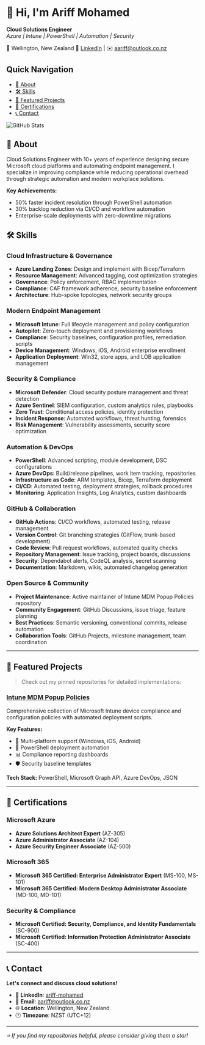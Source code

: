 # 👋 Hi, I'm Ariff Mohamed
**Cloud Solutions Engineer**  
*Azure | Intune | PowerShell | Automation | Security*  

📍 Wellington, New Zealand
🔗 [LinkedIn](https://www.linkedin.com/in/ariff-mohamed/) | ✉️ [aariff@outlook.co.nz](mailto:aariff@outlook.co.nz)

## Quick Navigation
- [📖 About](#-about)
- [🛠️ Skills](#️-skills)
- [🚀 Featured Projects](#-featured-projects)
- [🏅 Certifications](#-certifications)
- [📞 Contact](#-contact)

![GitHub Stats](https://github-readme-stats.vercel.app/api?username=a-ariff&show_icons=true&theme=default&hide_border=true)

## 📖 About
Cloud Solutions Engineer with 10+ years of experience designing secure Microsoft cloud platforms and automating endpoint management. I specialize in improving compliance while reducing operational overhead through strategic automation and modern workplace solutions.

**Key Achievements:**
- 50% faster incident resolution through PowerShell automation
- 30% backlog reduction via CI/CD and workflow automation  
- Enterprise-scale deployments with zero-downtime migrations

## 🛠️ Skills

### Cloud Infrastructure & Governance
- **Azure Landing Zones**: Design and implement with Bicep/Terraform
- **Resource Management**: Advanced tagging, cost optimization strategies
- **Governance**: Policy enforcement, RBAC implementation
- **Compliance**: CAF framework adherence, security baseline enforcement
- **Architecture**: Hub-spoke topologies, network security groups

### Modern Endpoint Management
- **Microsoft Intune**: Full lifecycle management and policy configuration
- **Autopilot**: Zero-touch deployment and provisioning workflows
- **Compliance**: Security baselines, configuration profiles, remediation scripts
- **Device Management**: Windows, iOS, Android enterprise enrollment
- **Application Deployment**: Win32, store apps, and LOB application management

### Security & Compliance
- **Microsoft Defender**: Cloud security posture management and threat detection
- **Azure Sentinel**: SIEM configuration, custom analytics rules, playbooks
- **Zero Trust**: Conditional access policies, identity protection
- **Incident Response**: Automated workflows, threat hunting, forensics
- **Risk Management**: Vulnerability assessments, security score optimization

### Automation & DevOps
- **PowerShell**: Advanced scripting, module development, DSC configurations
- **Azure DevOps**: Build/release pipelines, work item tracking, repositories
- **Infrastructure as Code**: ARM templates, Bicep, Terraform deployment
- **CI/CD**: Automated testing, deployment strategies, rollback procedures
- **Monitoring**: Application Insights, Log Analytics, custom dashboards

### GitHub & Collaboration
- **GitHub Actions**: CI/CD workflows, automated testing, release management
- **Version Control**: Git branching strategies (GitFlow, trunk-based development)
- **Code Review**: Pull request workflows, automated quality checks
- **Repository Management**: Issue tracking, project boards, discussions
- **Security**: Dependabot alerts, CodeQL analysis, secret scanning
- **Documentation**: Markdown, wikis, automated changelog generation

### Open Source & Community
- **Project Maintenance**: Active maintainer of Intune MDM Popup Policies repository
- **Community Engagement**: GitHub Discussions, issue triage, feature planning
- **Best Practices**: Semantic versioning, conventional commits, release automation
- **Collaboration Tools**: GitHub Projects, milestone management, team coordination

---

## 🚀 Featured Projects
> Check out my pinned repositories for detailed implementations:

### [Intune MDM Popup Policies](https://github.com/a-ariff/intune-mdm-popup-policies)
Comprehensive collection of Microsoft Intune device compliance and configuration policies with automated deployment scripts.

**Key Features:**
- 📱 Multi-platform support (Windows, iOS, Android)
- 🔧 PowerShell deployment automation
- 📊 Compliance reporting dashboards
- 🛡️ Security baseline templates

**Tech Stack:** PowerShell, Microsoft Graph API, Azure DevOps, JSON

---

## 🏅 Certifications

### Microsoft Azure
- **Azure Solutions Architect Expert** (AZ-305)
- **Azure Administrator Associate** (AZ-104)
- **Azure Security Engineer Associate** (AZ-500)

### Microsoft 365
- **Microsoft 365 Certified: Enterprise Administrator Expert** (MS-100, MS-101)
- **Microsoft 365 Certified: Modern Desktop Administrator Associate** (MD-100, MD-101)

### Security & Compliance
- **Microsoft Certified: Security, Compliance, and Identity Fundamentals** (SC-900)
- **Microsoft Certified: Information Protection Administrator Associate** (SC-400)

---

## 📞 Contact

**Let's connect and discuss cloud solutions!**

- 💼 **LinkedIn**: [ariff-mohamed](https://www.linkedin.com/in/ariff-mohamed/)
- 📧 **Email**: [aariff@outlook.co.nz](mailto:aariff@outlook.co.nz)
- 🌐 **Location**: Wellington, New Zealand
- 🕐 **Timezone**: NZST (UTC+12)

---

*⭐ If you find my repositories helpful, please consider giving them a star!*
